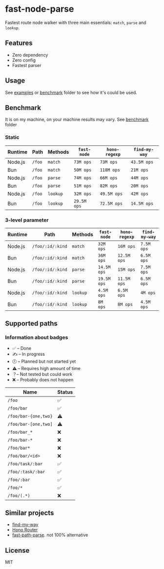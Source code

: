 # fast-node-parse

Fastest route node walker with three main essentials: `match`, `parse` and `lookup`.

## Features

- Zero dependency
- Zero config
- Fastest parser

## Usage

See [examples](./examples) or [benchmark](./benchmark) folder to see how it's could be used.

## Benchmark

It is on my machine, on your machine results may vary. See [benchmark](./benchmark) folder

### Static

| Runtime | Path   | Methods  | `fast-node` | `hono-regexp` | `find-my-way` |
| ------- | ------ | -------- | ----------- | ------------- | ------------- |
| Node.js | `/foo` | `match`  | `73M ops`   | `73M ops`     | `43.5M ops`   |
| Bun     | `/foo` | `match`  | `50M ops`   | `118M ops`    | `21M ops`     |
| Node.js | `/foo` | `parse`  | `74M ops`   | `66M ops`     | `44M ops`     |
| Bun     | `/foo` | `parse`  | `51M ops`   | `82M ops`     | `20M ops`     |
| Node.js | `/foo` | `lookup` | `32M ops`   | `49.5M ops`   | `42M ops`     |
| Bun     | `/foo` | `lookup` | `29.5M ops` | `72.5M ops`   | `14.5M ops`   |

### 3-level parameter

| Runtime | Path             | Methods  | `fast-node` | `hono-regexp` | `find-my-way` |
| ------- | ---------------- | -------- | ----------- | ------------- | ------------- |
| Node.js | `/foo/:id/:kind` | `match`  | `32M ops`   | `16M ops`     | `7.5M ops`    |
| Bun     | `/foo/:id/:kind` | `match`  | `36M ops`   | `12.5M ops`   | `6.5M ops`    |
| Node.js | `/foo/:id/:kind` | `parse`  | `14.5M ops` | `15M ops`     | `7.5M ops`    |
| Bun     | `/foo/:id/:kind` | `parse`  | `19.5M ops` | `11.5M ops`   | `6.5M ops`    |
| Node.js | `/foo/:id/:kind` | `lookup` | `4.5M ops`  | `6.5M ops`    | `4M ops`      |
| Bun     | `/foo/:id/:kind` | `lookup` | `8M ops`    | `8M ops`      | `4.5M ops`    |

## Supported paths

### Information about badges

- ✅ – Done
- ✍️ – In progress
- 🕖 – Planned but not started yet
- ⚠️ – Requires high amount of time
- ？– Not tested but could work
- ❌ – Probably does not happen

| Name                 | Status |
| -------------------- | ------ |
| `/foo`               | ✅     |
| `/foo/bar`           | ✅     |
| `/foo/bar-{one,two}` | ⚠️     |
| `/foo/bar-[one,two]` | ⚠️     |
| `/foo/bar_*`         | ❌     |
| `/foo/bar-*`         | ❌     |
| `/foo/bar*`          | ❌     |
| `/foo/bar/<id>`      | ❌     |
| `/foo/task/:bar`     | ✅     |
| `/foo/:task/:bar`    | ✅     |
| `/foo/:bar`          | ✅     |
| `/foo/*`             | ✅     |
| `/foo/(.*)`          | ❌     |

## Similar projects

- [find-my-way](https://github.com/delvedor/find-my-way)
- [Hono Router](https://hono.dev/docs/concepts/routers)
- [fast-path-parse](https://www.npmjs.com/package/fast-path-parse). not 100% alternative

## License

MIT
